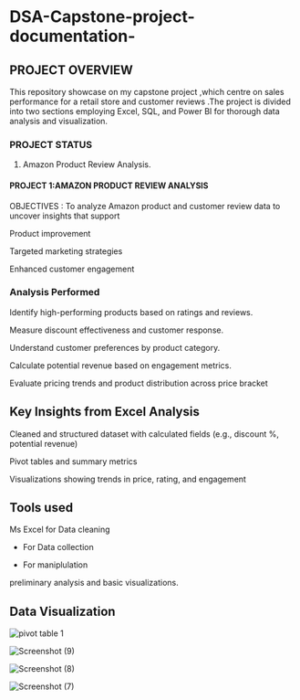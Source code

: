 
# DSA-Capstone-project-documentation-
## PROJECT OVERVIEW 
This repository showcase on my capstone project ,which centre on sales performance for a retail store and customer reviews .The project is divided into two sections employing Excel, SQL, and Power BI for thorough data analysis and visualization.


### PROJECT STATUS

1. Amazon Product Review Analysis.




#### PROJECT 1:AMAZON PRODUCT REVIEW ANALYSIS

OBJECTIVES :
To analyze Amazon product and customer review data to uncover insights that support

Product improvement

Targeted marketing strategies

Enhanced customer engagement


### Analysis Performed

Identify high-performing products based on ratings and reviews.

Measure discount effectiveness and customer response.

Understand customer preferences by product category.

Calculate potential revenue based on engagement metrics.

Evaluate pricing trends and product distribution across price bracket

## Key Insights from Excel Analysis

Cleaned and structured dataset with calculated fields (e.g., discount %, potential revenue)

Pivot tables and summary metrics

Visualizations showing trends in price, rating, and engagement

## Tools used 
 Ms Excel for Data cleaning 
- For Data collection

- For maniplulation

 preliminary analysis  and basic visualizations.

## Data Visualization

![pivot table 1](https://github.com/user-attachments/assets/db13b47e-7c15-4fd2-be83-d4e5663f59b4)

![Screenshot (9)](https://github.com/user-attachments/assets/c3585007-2c0a-46cf-9c60-a96d9c5b50b5)



![Screenshot (8)](https://github.com/user-attachments/assets/f6a6e7a7-66b0-4765-bf11-a73e87e177ce)


![Screenshot (7)](https://github.com/user-attachments/assets/6a962a3a-46a4-4576-b172-5e0fc84cbd55)

